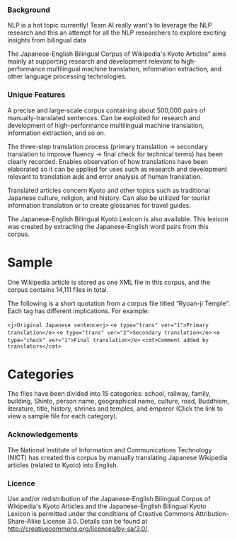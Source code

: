 ### Background

NLP is a hot topic currently! 
Team AI really want's to leverage the NLP research and this an attempt for all the NLP researchers to explore exciting insights from bilingual data

The Japanese-English Bilingual Corpus of Wikipedia's Kyoto Articles” aims mainly at supporting research and development relevant to high-performance multilingual machine translation, information extraction, and other language processing technologies. 


### Unique Features

A precise and large-scale corpus containing about 500,000 pairs of manually-translated sentences.
Can be exploited for research and development of high-performance multilingual machine translation, information extraction, and so on.

The three-step translation process (primary translation -> secondary translation to improve fluency -> final check for technical terms) has been clearly recorded.
Enables observation of how translations have been elaborated so it can be applied for uses such as research and development relevant to translation aids and error analysis of human translation.

Translated articles concern Kyoto and other topics such as traditional Japanese culture, religion, and history.
Can also be utilized for tourist information translation or to create glossaries for travel guides.

The Japanese-English Bilingual Kyoto Lexicon is also available. This lexicon was created by extracting the Japanese-English word pairs from this corpus.


# Sample

One Wikipedia article is stored as one XML file in this corpus, and the corpus contains 14,111 files in total.

The following is a short quotation from a corpus file titled “Ryoan-ji Temple”.
Each tag has different implications. For example:

`<j>Original Japanese sentence<j>`
`<e type="trans" ver="1">Primary translation</e>`
`<e type="trans" ver="2">Secondary translation</e>`
`<e type="check" ver="1">Final translation</e>`
`<cmt>Comment added by translators</cmt>`

# Categories

The files have been divided into 15 categories: school, railway, family, building, Shinto, person name, geographical name, culture, road, Buddhism, literature, title, history, shrines and temples, and emperor (Click the link to view a sample file for each category).

### Acknowledgements

 The National Institute of Information and Communications Technology (NICT) has created this corpus by manually translating Japanese Wikipedia articles (related to Kyoto) into English.


### Licence
Use and/or redistribution of the Japanese-English Bilingual Corpus of Wikipedia's Kyoto Articles and the Japanese-English Bilingual Kyoto Lexicon is permitted under the conditions of Creative Commons Attribution-Share-Alike License 3.0. Details can be found at http://creativecommons.org/licenses/by-sa/3.0/.
